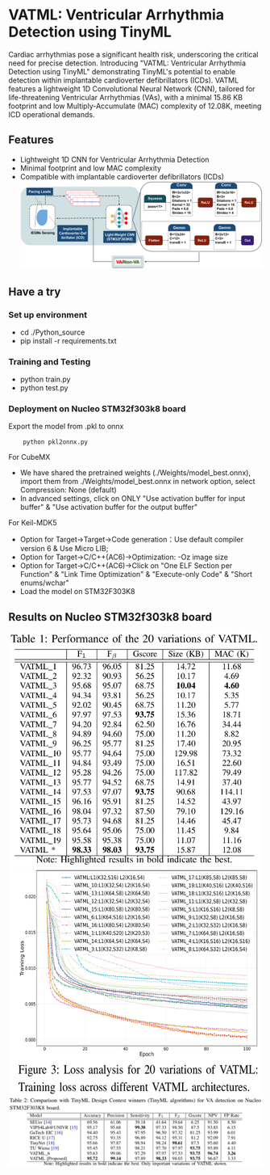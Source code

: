 # VATML: Ventricular Arrhythmia Detection using TinyML #
Cardiac arrhythmias pose a significant health risk, underscoring the critical need for precise detection. Introducing "VATML: Ventricular Arrhythmia Detection using TinyML" demonstrating TinyML's potential to enable detection within implantable cardioverter defibrillators (ICDs). VATML features a lightweight 1D Convolutional Neural Network (CNN), tailored for life-threatening Ventricular Arrhythmias (VAs), with a minimal 15.86 KB footprint and low Multiply-Accumulate (MAC) complexity of 12.08K, meeting ICD operational demands.  

## Features
- Lightweight 1D CNN for Ventricular Arrhythmia Detection
- Minimal footprint and low MAC complexity
- Compatible with implantable cardioverter defibrillators (ICDs)
![plot](/images/flow.png)

## Have a try ##

### Set up environment
- cd ./Python_source
- pip install -r requirements.txt

 
### Training and Testing
- python train.py 
- python test.py 

### Deployment on Nucleo STM32f303k8 board

Export the model from .pkl to onnx 
```
    python pkl2onnx.py
```
For CubeMX  

-  We have shared the pretrained weights (./Weights/model_best.onnx), import them from ./Weights/model_best.onnx  in network option, select Compression: None (default)  
-  In advanced settings, click on ONLY "Use activation buffer for input buffer" & "Use activation buffer for the output buffer" 

For Keil-MDK5

- Option for Target->Target->Code generation：Use default compiler version 6 & Use Micro LIB;
- Option for Target->C/C++(AC6)->Optimization: -Oz image size
- Option for Target->C/C++(AC6)->Click on "One ELF Section per Function" & "Link Time Optimization" & "Execute-only Code" & "Short enums/wchar"
- Load the model on STM32F303K8 

## Results on Nucleo STM32f303k8 board
<img src="/images/Table1.png" alt="Setup Image" width="500"/> <img src="/images/lineplot.png" alt="Flow Image" width="500" height="450"/>
<img src="/images/Table2.png" alt="Setup Image" width="1200"/>



  



